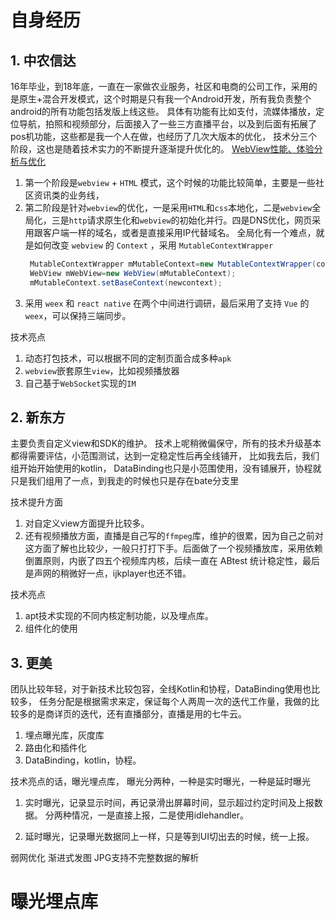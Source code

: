 # 自身经历

## 1. 中农信达
16年毕业，到18年底，一直在一家做农业服务，社区和电商的公司工作，采用的是原生+混合开发模式，这个时期是只有我一个Android开发，所有我负责整个android的所有功能包括发版上线这些。
具体有功能有比如支付，流媒体播放，定位导航，拍照和视频部分，后面接入了一些三方直播平台，以及到后面有拓展了pos机功能，这些都是我一个人在做，也经历了几次大版本的优化，
技术分三个阶段，这也是随着技术实力的不断提升逐渐提升优化的。
[WebView性能、体验分析与优化](https://tech.meituan.com/2017/06/09/webviewperf.html)
1. 第一个阶段是`webview` + `HTML` 模式，这个时候的功能比较简单，主要是一些社区资讯类的业务线，
2. 第二阶段是针对`webview`的优化，一是采用`HTML`和`css`本地化，二是`webview`全局化，三是`http`请求原生化和`webview`的初始化并行。四是DNS优化，网页采用跟客户端一样的域名，或者是直接采用IP代替域名。
   全局化有一个难点，就是如何改变 `webview` 的 `Context` ，采用 `MutableContextWrapper`
   ```java
    MutableContextWrapper mMutableContext=new MutableContextWrapper(context);
    WebView mWebView=new WebView(mMutableContext);
    mMutableContext.setBaseContext(newcontext);
   ```
3. 采用 `weex` 和 `react native` 在两个中间进行调研，最后采用了支持 `Vue` 的 `weex`，可以保持三端同步。

技术亮点
1. 动态打包技术，可以根据不同的定制页面合成多种`apk`
2. `webview`嵌套原生`view`，比如视频播放器
3. 自己基于`WebSocket`实现的`IM`


## 2. 新东方
主要负责自定义view和SDK的维护。
技术上呢稍微偏保守，所有的技术升级基本都得需要评估，小范围测试，达到一定稳定性后再全线铺开，
比如我去后，我们组开始开始使用的kotlin， DataBinding也只是小范围使用，没有铺展开，协程就只是我们组用了一点，到我走的时候也只是存在bate分支里

技术提升方面
1. 对自定义view方面提升比较多。
2. 还有视频播放方面，直播是自己写的`ffmpeg`库，维护的很累，因为自己之前对这方面了解也比较少，一般只打打下手。后面做了一个视频播放库，采用依赖倒置原则，内嵌了四五个视频库内核，后续一直在 ABtest 统计稳定性，最后是声网的稍微好一点，ijkplayer也还不错。

技术亮点
1. apt技术实现的不同内核定制功能，以及埋点库。
2. 组件化的使用


## 3. 更美
团队比较年轻，对于新技术比较包容，全线Kotlin和协程，DataBinding使用也比较多，
任务分配是根据需求来定，保证每个人两周一次的迭代工作量，我做的比较多的是商详页的迭代，还有直播部分，直播是用的七牛云。


1. 埋点曝光库，灰度库
2. 路由化和插件化
3. DataBinding，kotlin，协程。

技术亮点的话，曝光埋点库，
曝光分两种，一种是实时曝光，一种是延时曝光
1. 实时曝光，记录显示时间，再记录滑出屏幕时间，显示超过约定时间及上报数据。
   分两种情况，一是直接上报，二是使用idlehandler。

2. 延时曝光，记录曝光数据同上一样，只是等到UI切出去的时候，统一上报。
   

弱网优化
渐进式发图
JPG支持不完整数据的解析


# 曝光埋点库